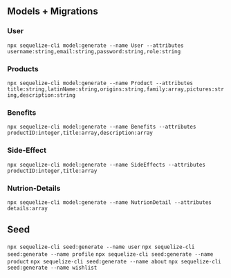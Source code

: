 ## Models + Migrations

<!-- User -->

### User

`npx sequelize-cli model:generate --name User --attributes username:string,email:string,password:string,role:string`

<!-- Products -->

### Products

`npx sequelize-cli model:generate --name Product --attributes title:string,latinName:string,origins:string,family:array,pictures:string,description:string`

### Benefits

`npx sequelize-cli model:generate --name Benefits --attributes productID:integer,title:array,description:array`

### Side-Effect

`npx sequelize-cli model:generate --name SideEffects --attributes productID:integer,title:array`

### Nutrion-Details

`npx sequelize-cli model:generate --name NutrionDetail --attributes details:array`

## Seed

`npx sequelize-cli seed:generate --name user`
`npx sequelize-cli seed:generate --name profile`
`npx sequelize-cli seed:generate --name product`
`npx sequelize-cli seed:generate --name about`
`npx sequelize-cli seed:generate --name wishlist`
